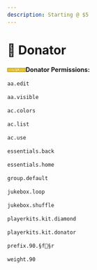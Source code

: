 ```yaml
---
description: Starting @ $5
---
```


# 💛 Donator

![](../.gitbook/assets/vip.png)**Donator Permissions:**

`aa.edit `

`aa.visible `

`ac.colors `

`ac.list `

`ac.use `

`essentials.back `

`essentials.home `

`group.default `

`jukebox.loop `

`jukebox.shuffle `

`playerkits.kit.diamond `

`playerkits.kit.donator `

`prefix.90.§f§r `

`weight.90`

